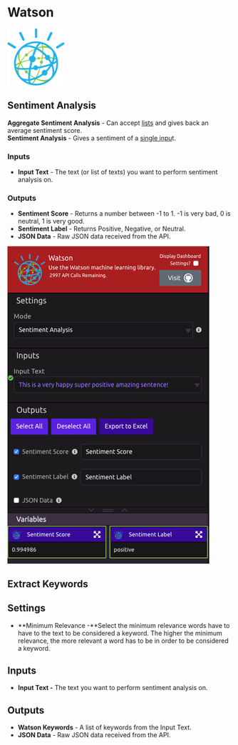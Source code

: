 # Watson

![Use the IBM Watson machine learning library](../../.gitbook/assets/watson%20%281%29.png)

## Sentiment Analysis



**Aggregate Sentiment Analysis** - Can accept [lists](../../introduction/variables.md#lists) and gives back an average sentiment score.  
**Sentiment Analysis** - Gives a sentiment of a [single inpu](../../introduction/variables.md)t.

### Inputs

* **Input Text** - The text \(or list of texts\) you want to perform sentiment analysis on.

### Outputs

* **Sentiment Score** - Returns a number between -1 to 1. -1 is very bad, 0 is neutral, 1 is very good.
* **Sentiment Label** - Returns Positive, Negative, or Neutral.
* **JSON Data** - Raw JSON data received from the API.

![Sentiment Analysis Example](../../.gitbook/assets/watson_sentiment_example.png)



## Extract Keywords

## Settings

* **Minimum Relevance -**Select the minimum relevance words have to have to the text to be considered a keyword. The higher the minimum relevance, the more relevant a word has to be in order to be considered a keyword.

## Inputs

* **Input Text -** The text you want to perform sentiment analysis on.

## Outputs

* **Watson Keywords** - A list of keywords from the Input Text.
* **JSON Data** - Raw JSON data received from the API.


